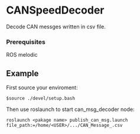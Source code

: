# CANSpeedDecoder
Decode CAN messges written in csv file.

### Prerequisites

ROS melodic

## Example
First source your enviroment:
```
$source ./devel/setup.bash
```
Then use roslaunch to start can_msg_decoder node:
```
roslaunch <pakage name> publish_can_msg.launch file_path:=/home/<USER>/.../CAN_Message_.csv
```



